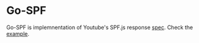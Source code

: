 # Go-SPF
Go-SPF is implemnentation of Youtube's SPF.js response [spec].
Check the [example].

[spec]: <https://youtube.github.io/spfjs/documentation/responses/>
[example]: <https://github.com/buni/go-spf.js/examples/handler.go>
